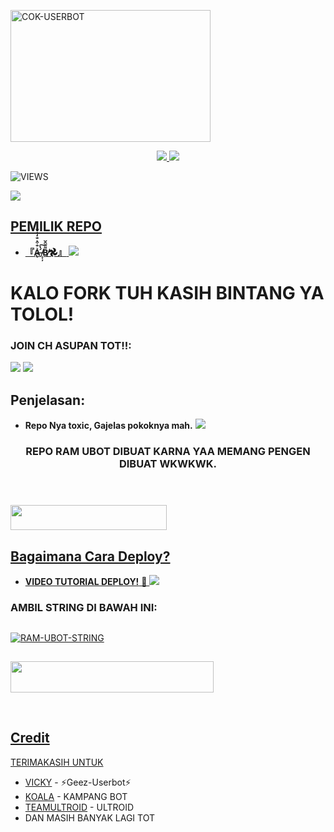 <a href="https://t.me/yangmutebabi?r=nametag"><img src="https://images.cooltext.com/5537105.png" width="320" height="211" alt="  COK-USERBOT" /></a>

<p align="center">
  <a href="https://github.com/ABKeceX/Cok-UserBot/fork">
    <img src="https://img.shields.io/github/forks/ABKeceX/Cok-UserBot?label=Fork&style=social">
    
  </a>
  <a href="https://github.com/ABKeceX/Cok-UserBot">
    <img src="https://img.shields.io/github/stars/ramadhani892/RAM-UBOT?style=social">
  </a>
</p>  

![VIEWS](https://komarev.com/ghpvc/?username=ramadhani892)

<a href="https://t.me/ramubotspam"><img src="https://img.shields.io/badge/KODE%20PENILAIAN-A+-blue.svg?style=for-the-badge&logo=Factor.">

## PEMILIK REPO
* **『A̶̢͛̐͒͛̐̒̐̌ ̸̝͎̦́̔͠Β̸͌͂̑̆𖣘』** 
[<img src="https://telegra.ph/file/1cdbbd432ccb206eb4c9b.jpg">](https://t.me/yangmutebabi)

  
  
  
  
# KALO FORK TUH KASIH BINTANG YA TOLOL!


### JOIN CH ASUPAN TOT!!:

<a href="https://t.me/ExPsychopat"><img src="https://telegra.ph/file/bd4ac4593787cdea6ee4a.jpg"></a>
<a href="https://t.me/WXShoot"><img src="https://telegra.ph/file/49064b7acb8175c9fff6d.jpg"></a>

## Penjelasan:
* **Repo Nya toxic, Gajelas pokoknya mah.** 
[<img src="https://telegra.ph/file/be5a4a2cb6aac37ca7945.jpg">](https://t.me/ootspambott)


<h3 align="center">REPO RAM UBOT DIBUAT KARNA YAA MEMANG PENGEN DIBUAT WKWKWK.</h3>
<p align="center">&nbsp;</p>

### <a href="https://t.me/ootspambot"><img src="https://img.shields.io/badge/GROUP%20SPAM%20RAM%20UBOT-blue?style=flat&logo=Telegram" width="250" height="40.100" />


## Bagaimana Cara Deploy?


* **VIDEO TUTORIAL DEPLOY!** 🔧
[<img src="https://media.giphy.com/media/XD4BoRtenzE1eTIHzZ/giphy.gif">](https://t.me/UserbotChannel/36)

### AMBIL STRING DI BAWAH INI:

##
[![RAM-UBOT-STRING](https://replit.com/badge/github/@ramadhani892/RAM-UBOT)](https://replit.com/@ramadhani892/RAM-UBOT-STRING)
##
<a href="https://heroku.com/deploy?template=https://github.com/ramadhani892/RAM-UBOT.git"><img src="https://img.shields.io/badge/DEPLOY%20RAM%20UBOT%20DI%20HEROKU-red?style=flat&logo=Heroku" width="325" height="50.100" />

<br>
</p>

## Credit
TERIMAKASIH UNTUK

*   [VICKY](https://t.me/vckyouubitch) - ⚡Geez-Userbot⚡
*   [KOALA](https://t.me/manusiarakitann) - KAMPANG BOT
*   [TEAMULTROID](https://github.com/TeamUltroid) - ULTROID
*    DAN MASIH BANYAK LAGI TOT
